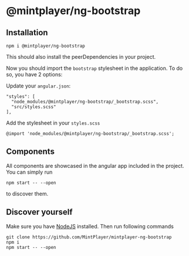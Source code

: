 # @mintplayer/ng-bootstrap
## Installation

    npm i @mintplayer/ng-bootstrap

This should also install the peerDependencies in your project.

Now you should import the `bootstrap` stylesheet in the application. To do so, you have 2 options:

Update your `angular.json`:

    "styles": [
      "node_modules/@mintplayer/ng-bootstrap/_bootstrap.scss",
      "src/styles.scss"
    ],

Add the stylesheet in your `styles.scss`

    @import 'node_modules/@mintplayer/ng-bootstrap/_bootstrap.scss';

## Components
All components are showcased in the angular app included in the project. You can simply run

    npm start -- --open

to discover them.

## Discover yourself
Make sure you have [NodeJS](https://nodejs.org/en/download/) installed.
Then run following commands

    git clone https://github.com/MintPlayer/mintplayer-ng-bootstrap
    npm i
    npm start -- --open
